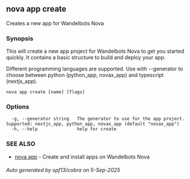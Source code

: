## nova app create

Creates a new app for Wandelbots Nova

### Synopsis

This will create a new app project for Wandelbots Nova to get you started quickly. 
It contains a basic structure to build and deploy your app.

Different programming languages are supported. Use with --generator to choose between python (python_app, novax_app) and 
typescript (nextjs_app).

```
nova app create [name] [flags]
```

### Options

```
  -g, --generator string   The generator to use for the app project. Supported: nextjs_app, python_app, novax_app (default "novax_app")
  -h, --help               help for create
```

### SEE ALSO

* [nova app](nova_app.md)	 - Create and install apps on Wandelbots Nova

###### Auto generated by spf13/cobra on 5-Sep-2025
